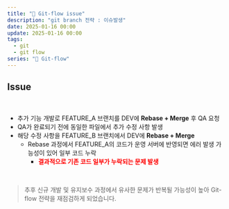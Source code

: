 ```yaml
---
title: "🐙 Git-flow issue"
description: "git branch 전략 : 이슈발생"
date: 2025-01-16 00:00
update: 2025-01-16 00:00
tags:
  - git
  - git flow
series: "🐙 Git-flow"
---
```


## Issue

<br/>

- 추가 기능 개발로 FEATURE_A 브랜치를 DEV에 **Rebase + Merge** 후 QA 요청
- QA가 완료되기 전에 동일한 파일에서 추가 수정 사항 발생
- 해당 수정 사항을 FEATURE_B 브랜치에서 DEV에 **Rebase + Merge**
    - Rebase 과정에서 FEATURE_A의 코드가 운영 서버에 반영되면 에러 발생 가능성이 있어 일부 코드 누락
        - **<span style="color:red;">결과적으로 기존 코드 일부가 누락되는 문제 발생</span>**

<br/>

> 추후 신규 개발 및 유지보수 과정에서 유사한 문제가 반복될 가능성이 높아 Git-flow 전략을 재점검하게 되었습니다.